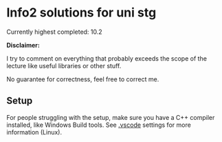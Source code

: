 # Info2 solutions for uni stg

Currently highest completed: 10.2

**Disclaimer:**

I try to comment on everything that probably exceeds the scope of the lecture like useful libraries or other stuff.

No guarantee for correctness, feel free to correct me.

## Setup

For people struggling with the setup, make sure you have a C++ compiler installed, like Windows Build tools. See [.vscode](./.vscode) settings for more information (Linux).
